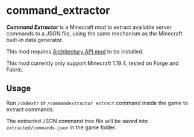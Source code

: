 # command_extractor

***Command Extractor*** is a Minecraft mod to extract available server commands to a JSON file, using the same mechanism as the Minecraft built-in data generator.

This mod requires [Architectury API mod](https://modrinth.com/mod/architectury-api "Architectury API mod") to be installed. 

This mod currently only support Minecraft 1.19.4, tested on Forge and Fabric.

## Usage

Run `/cmdextr` or `/commandextractor extract` command inside the game to extract commands.

The extracted JSON command tree file will be saved into `extracted/commands.json` in the game folder.